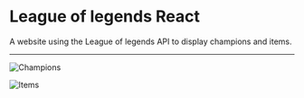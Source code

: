 # League of legends React

A website using the League of legends API to display champions and items.

---

![Champions](https://cdn.discordapp.com/attachments/643181891788341248/800145590943088660/unknown.png)

![Items](https://cdn.discordapp.com/attachments/643181891788341248/800145674984882218/unknown.png)

